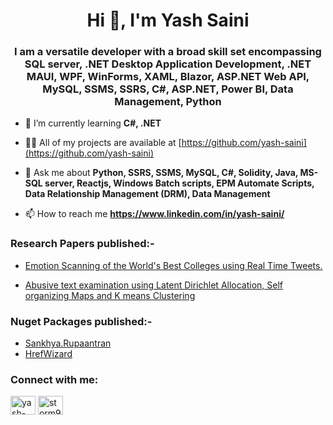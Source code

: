 <h1 align="center">Hi 👋, I'm Yash Saini</h1>
<h3 align="center">I am a versatile developer with a broad skill set encompassing SQL server, .NET Desktop Application Development, .NET MAUI, WPF, WinForms, XAML, Blazor, ASP.NET Web API, MySQL, SSMS, SSRS, C#, ASP.NET, Power BI, Data Management, Python</h3>

- 🌱 I’m currently learning **C#, .NET**

- 👨‍💻 All of my projects are available at [https://github.com/yash-saini](https://github.com/yash-saini)

- 💬 Ask me about **Python, SSRS, SSMS, MySQL, C#, Solidity, Java, MS-SQL server, Reactjs, Windows Batch scripts, EPM Automate Scripts, Data Relationship Management (DRM), Data Management**

- 📫 How to reach me **https://www.linkedin.com/in/yash-saini/**

<h3 align="left">Research Papers published:-</h3>

- [Emotion Scanning of the World's Best Colleges using Real Time Tweets.](https://link.springer.com/chapter/10.1007/978-981-15-5258-8_31?wt_mc=alerts.TOCseries)

- [Abusive text examination using Latent Dirichlet Allocation, Self organizing Maps and K means Clustering](https://ieeexplore.ieee.org/document/9121090)

<h3 align="left">Nuget Packages published:-</h3>

- [Sankhya.Rupaantran](https://www.nuget.org/packages/Sankhya.Rupaantran)
- [HrefWizard](https://www.nuget.org/packages/HrefWizard/2.0.0)

<h3 align="left">Connect with me:</h3>
<p align="left">
<a href="https://linkedin.com/in/yash-saini" target="blank"><img align="center" src="https://raw.githubusercontent.com/rahuldkjain/github-profile-readme-generator/master/src/images/icons/Social/linked-in-alt.svg" alt="yash-saini" height="30" width="40" /></a>
<a href="https://www.leetcode.com/storm97breaker" target="blank"><img align="center" src="https://raw.githubusercontent.com/rahuldkjain/github-profile-readme-generator/master/src/images/icons/Social/leet-code.svg" alt="storm97breaker" height="30" width="40" /></a>
</p>


